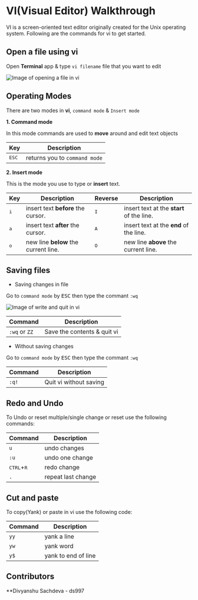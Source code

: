 # VI(Visual Editor) Walkthrough

VI is a screen-oriented text editor originally created for the Unix operating system. Following are the commands for vi to get started.

## Open a file using vi

Open **Terminal** app & type `vi filename` file that you want to edit

![Image of opening a file in vi](https://github.com/ds997/miniproject1-601-ds/blob/master/resources/Enable-vi-mode.png)


## Operating Modes

There are two modes in **vi**, `command mode` & `Insert mode`

**1. Command mode**

In this mode commands are used to **move** around and edit text objects

| Key | Description |
| ------ | ----------- |
| <kbd>ESC</kbd> | returns you to `command mode` |

**2. Insert mode**

This is the mode you use to type or **insert** text.


| Key | Description | Reverse | Description |
| ------ | ----------- | ----------- | ----------- |
| <kbd>i</kbd> | insert text **before** the cursor. | <kbd>I</kbd> | insert text at the **start** of the line. |
| <kbd>a</kbd> | insert text **after** the cursor. | <kbd>A</kbd> | insert text at the **end** of the line. |
| <kbd>o</kbd> | new line **below** the current line. | <kbd>O</kbd> | new line **above** the current line. |

## Saving files

* Saving changes in file

Go to `command mode` by <kbd>ESC</kbd> then type the commant `:wq`

![Image of write and quit in vi](https://github.com/ds997/miniproject1-601-ds/blob/master/resources/write-quit-vi.png)


| Command | Description |
| ------ | ----------- |
| `:wq` or `ZZ` | Save the contents & quit vi |

* Without saving changes

Go to `command mode` by <kbd>ESC</kbd> then type the commant `:wq`   

| Command | Description |
| ------ | ----------- |
| `:q!` | Quit vi without saving |


## Redo and Undo

To Undo or reset multiple/single change or reset use the following commands:

| Command | Description |
| ------ | ----------- |
| `u` | undo changes |
| `:u` | undo one change |
| <kbd>CTRL</kbd>+<kbd>R</kbd> | redo change |
| `.` | repeat last change |

## Cut and paste

To copy(Yank) or paste in vi use the following code:

| Command | Description |
| ------ | ----------- |
| `yy` | yank a line |
| `yw` | yank word |
| `y$` | yank to end of line |

## Contributors
**Divyanshu Sachdeva - ds997
